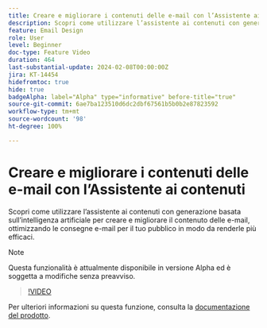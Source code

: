 ```yaml
---
title: Creare e migliorare i contenuti delle e-mail con l’Assistente ai contenuti
description: Scopri come utilizzare l’assistente ai contenuti con generazione basata sull’intelligenza artificiale per creare e migliorare il contenuto delle e-mail, ottimizzando le consegne e-mail per il tuo pubblico in modo da renderle più efficaci.
feature: Email Design
role: User
level: Beginner
doc-type: Feature Video
duration: 464
last-substantial-update: 2024-02-08T00:00:00Z
jira: KT-14454
hidefromtoc: true
hide: true
badgeAlpha: label="Alpha" type="informative" before-title="true"
source-git-commit: 6ae7ba123510d6dc2dbf67561b5b0b2e87823592
workflow-type: tm+mt
source-wordcount: '98'
ht-degree: 100%

---
```



# Creare e migliorare i contenuti delle e-mail con l’Assistente ai contenuti

Scopri come utilizzare l’assistente ai contenuti con generazione basata sull’intelligenza artificiale per creare e migliorare il contenuto delle e-mail, ottimizzando le consegne e-mail per il tuo pubblico in modo da renderle più efficaci.

>[!NOTE]
>
> Questa funzionalità è attualmente disponibile in versione Alpha ed è soggetta a modifiche senza preavviso.

>[!VIDEO](https://video.tv.adobe.com/v/3425796/?learn=on)

Per ulteriori informazioni su questa funzione, consulta la [documentazione del prodotto](https://experienceleague.adobe.com/docs/campaign-web/v8/msg/email/content/content-assistant/generative-gs.html?lang=it).
